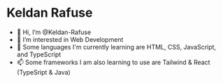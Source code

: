 # Keldan Rafuse

- 👋 Hi, I’m @Keldan-Rafuse
- 👀 I’m interested in Web Development
- 🌱 Some languages I'm currently learning are HTML, CSS, JavaScript, and TypeScript
- 📫 Some frameworks I am also learning to use are Tailwind & React (TypeSript & Java)
